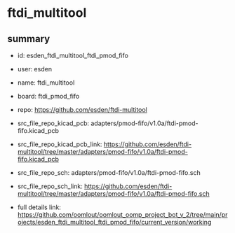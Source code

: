 # ftdi_multitool
 
## summary 
* id: esden_ftdi_multitool_ftdi_pmod_fifo
* user: esden
* name: ftdi_multitool
* board: ftdi_pmod_fifo
* repo: https://github.com/esden/ftdi-multitool
* src_file_repo_kicad_pcb: adapters/pmod-fifo/v1.0a/ftdi-pmod-fifo.kicad_pcb
* src_file_repo_kicad_pcb_link: https://github.com/esden/ftdi-multitool/tree/master/adapters/pmod-fifo/v1.0a/ftdi-pmod-fifo.kicad_pcb


* src_file_repo_sch: adapters/pmod-fifo/v1.0a/ftdi-pmod-fifo.sch
* src_file_repo_sch_link: https://github.com/esden/ftdi-multitool/tree/master/adapters/pmod-fifo/v1.0a/ftdi-pmod-fifo.sch
* full details link: https://github.com/oomlout/oomlout_oomp_project_bot_v_2/tree/main/projects/esden_ftdi_multitool_ftdi_pmod_fifo/current_version/working  






